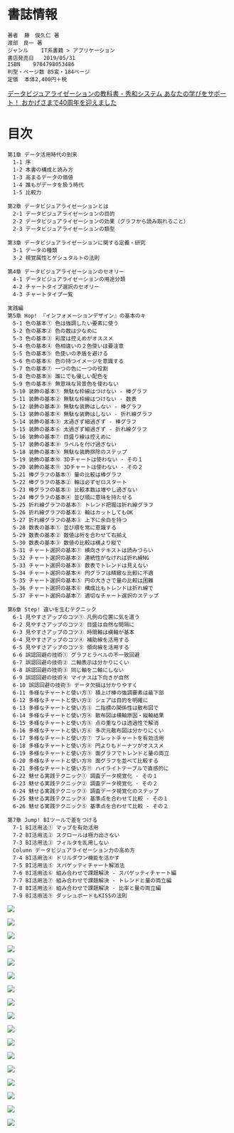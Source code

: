 # 書誌情報

```
著者	藤　俊久仁 著
渡部　良一 著
ジャンル	IT系書籍 > アプリケーション
書店発売日	2019/05/31
ISBN	9784798053486
判型・ページ数	B5変・184ページ
定価	本体2,400円＋税
```

[データビジュアライゼーションの教科書 - 秀和システム あなたの学びをサポート！ おかげさまで40周年を迎えました](https://www.shuwasystem.co.jp/book/9784798053486.html)

# 目次

```
第1章 データ活用時代の到来
　1-1 序
　1-2 本書の構成と読み方
　1-3 高まるデータの価値
　1-4 誰もがデータを扱う時代
　1-5 比較力

第2章 データビジュアライゼーションとは
　2-1 データビジュアライゼーションの目的
　2-2 データビジュアライゼーションの効果（グラフから読み取れること）
　2-3 データビジュアライゼーションの類型

第3章 データビジュアライゼーションに関する定義・研究
　3-1 データの種類
　3-2 視覚属性とゲシュタルトの法則

第4章 データビジュアライゼーションのセオリー
　4-1 データビジュアライゼーションの用途分類
　4-2 チャートタイプ選択のセオリー
　4-3 チャートタイプ一覧

実践編
第5章 Hop! 『インフォメーションデザイン』の基本のキ
　5-1 色の基本① 色は強調したい要素に使う
　5-2 色の基本② 色の数は少なめに
　5-3 色の基本③ 彩度は控えめがオススメ
　5-4 色の基本④ 色相違いの２色使いは要注意
　5-5 色の基本⑤ 色使いの矛盾を避ける
　5-6 色の基本⑥ 色の持つイメージを意識する
　5-7 色の基本⑦ 一つの色に一つの役割
　5-8 色の基本⑧ 誰にでも優しい配色を
　5-9 色の基本⑨ 無意味な背景色を使わない
　5-10 装飾の基本① 無駄な枠線はつけない - 棒グラフ
　5-11 装飾の基本② 無駄な枠線はつけない - 数表
　5-12 装飾の基本③ 無駄な装飾はしない - 棒グラフ
　5-13 装飾の基本④ 無駄な装飾はしない - 折れ線グラフ
　5-14 装飾の基本⑤ 太過ぎず細過ぎず - 棒グラフ
　5-15 装飾の基本⑥ 太過ぎず細過ぎず - 折れ線グラフ
　5-16 装飾の基本⑦ 目盛り線は控えめに
　5-17 装飾の基本⑧ ラベルを付け過ぎない
　5-18 装飾の基本⑨ 無駄な装飾排除のステップ
　5-19 装飾の基本⑩ 3Dチャートは使わない - その１
　5-20 装飾の基本⑪ 3Dチャートは使わない - その２
　5-21 棒グラフの基本① 量の比較は棒グラフ
　5-22 棒グラフの基本② 軸は必ずゼロスタート
　5-23 棒グラフの基本③ 比較本数は増やし過ぎない
　5-24 棒グラフの基本④ 並び順に意味を持たせる
　5-25 折れ線グラフの基本① トレンド把握は折れ線グラフ
　5-26 折れ線グラフの基本② 軸はカットしてもOK
　5-27 折れ線グラフの基本③ 上下に余白を持つ
　5-28 数表の基本① 並び順を常に意識する
　5-29 数表の基本② 数値は桁を合わせて右揃え
　5-30 数表の基本③ 数値の比較は横より縦で
　5-31 チャート選択の基本① 横向きテキストは読みづらい
　5-32 チャート選択の基本② 連続性がなければ折れ線NG
　5-33 チャート選択の基本③ 数表でトレンドは見えない
　5-34 チャート選択の基本④ 円グラフは精緻な比較に不適
　5-35 チャート選択の基本⑤ 円の大きさで量の比較は困難
　5-36 チャート選択の基本⑥ 構成比もトレンドは折れ線で
　5-37 チャート選択の基本⑦ 適切なチャート選択のステップ

第6章 Step! 違いを生むテクニック
　6-1 見やすさアップのコツ① 凡例の位置に気を遣う
　6-2 見やすさアップのコツ② 目盛は自然な間隔に
　6-3 見やすさアップのコツ③ 時間軸は横軸が基本
　6-4 見やすさアップのコツ④ 補助線を活用する
　6-5 見やすさアップのコツ⑤ 傾向線を活用する
　6-6 誤認回避の技術① グラフとラベルの不一致回避
　6-7 誤認回避の技術② 二軸表示は分かりにくい
　6-8 誤認回避の技術③ 同じ軸を二軸にしない
　6-9 誤認回避の技術④ マイナスは下向きが自然
　6-10 誤認回避の技術⑤ データ欠損は分かりやすく
　6-11 多様なチャートと使い方① 積上げ棒の強調要素は最下部
　6-12 多様なチャートと使い方② シェアは目的を明確に
　6-13 多様なチャートと使い方③ 二指標の関係性は散布図で
　6-14 多様なチャートと使い方④ 散布図は横軸原因・縦軸結果
　6-15 多様なチャートと使い方⑤ 点の重なりは透過性で解消
　6-16 多様なチャートと使い方⑥ 多次元散布図は分かりにくい
　6-17 多様なチャートと使い方⑦ ブレットチャートを有効活用
　6-18 多様なチャートと使い方⑧ 円よりもドーナツがオススメ
　6-19 多様なチャートと使い方⑨ 面グラフでトレンドと量の両立
　6-20 多様なチャートと使い方⑩ 面グラフを並べて比較する
　6-21 多様なチャートと使い方⑪ ハイライトテーブルで直感的に
　6-22 魅せる実践テクニック① 調査データ視覚化 - その１
　6-23 魅せる実践テクニック② 調査データ視覚化 - その２
　6-24 魅せる実践テクニック③ 調査データ視覚化のステップ
　6-25 魅せる実践テクニック④ 基準点を合わせて比較 - その１
　6-26 魅せる実践テクニック⑤ 基準点を合わせて比較 - その２

第7章 Jump! BIツールで差をつける
　7-1 BI活用法① マップを有効活用
　7-2 BI活用法② スクロールは極力出さない
　7-3 BI活用法③ フィルタを乱用しない
　Column データビジュアライゼーション力の高め方
　7-4 BI活用法④ ドリルダウン機能を活かす
　7-5 BI活用法⑤ スパゲッティチャート解消法
　7-6 BI活用法⑥ 組み合わせで課題解決 - スパゲッティチャート編
　7-7 BI活用法⑦ 組み合わせで課題解決 - トレンドと量の両立編
　7-8 BI活用法⑧ 組み合わせで課題解決 - 比率と量の両立編
　7-9 BI活用法⑨ ダッシュボードもKISSの法則
```


![](https://i.gyazo.com/58d24ba885fb564c9bec341ed342e434.png)

![](https://i.gyazo.com/37ad3090792eaf592855024a03079355.jpg)


![](https://i.gyazo.com/964ace26bfd11cec5de731a46581802b.jpg)


![](https://i.gyazo.com/a12856f2160762161914b8ecb62257f6.png)


![](https://i.gyazo.com/aca2d6c57fccd2e5024d73461e8e08e1.png)


![](https://i.gyazo.com/66770d4be0e8643187e167ce4e0771c6.png)


![](https://i.gyazo.com/9892823e697eb60fd182971623de3cce.png)


![](https://i.gyazo.com/f12807833f94468b311adc714bfcfff8.jpg)


![](https://i.gyazo.com/0e556e65f184bdc76016773db0da6a91.jpg)


![](https://i.gyazo.com/3b6d7f634a05f0a915d0100e4414d079.png)


![](https://i.gyazo.com/fa18ddcb42e24cf90b3ac1bf42183d3c.png)


![](https://i.gyazo.com/30a57ffb33f21b5a77dc993c77bed717.png)


![](https://i.gyazo.com/80eae5f2deff26dcc7bd6219cfd09f91.png)


![](https://i.gyazo.com/65ce1bd66211ef4909470b988bf28a5a.png)


![](https://i.gyazo.com/568d03a5134cfd81045f34e0e00e8665.png)


![](https://i.gyazo.com/5aaf8afe7dfc9f881a7d25312824d454.jpg)


![](https://i.gyazo.com/117cda666f2127f4c3a9745f45f0b0bd.jpg)



